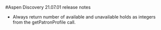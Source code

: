 #Aspen Discovery 21.07.01 release notes
- Always return number of available and unavailable holds as integers from the getPatronProfile call.